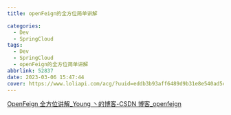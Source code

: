 ```yaml
---
title: openFeign的全方位简单讲解

categories:
  - Dev
  - SpringCloud
tags:
  - Dev
  - SpringCloud
  - openFeign的全方位简单讲解
abbrlink: 52837
date: 2023-03-06 15:47:44
cover: https://www.loliapi.com/acg/?uuid=eddb3b93aff6489d9b31e8e540ad5c7c
---
```


[OpenFeign 全方位讲解\_Young 丶的博客-CSDN 博客\_openfeign](https://blog.csdn.net/agonie201218/article/details/121154769)